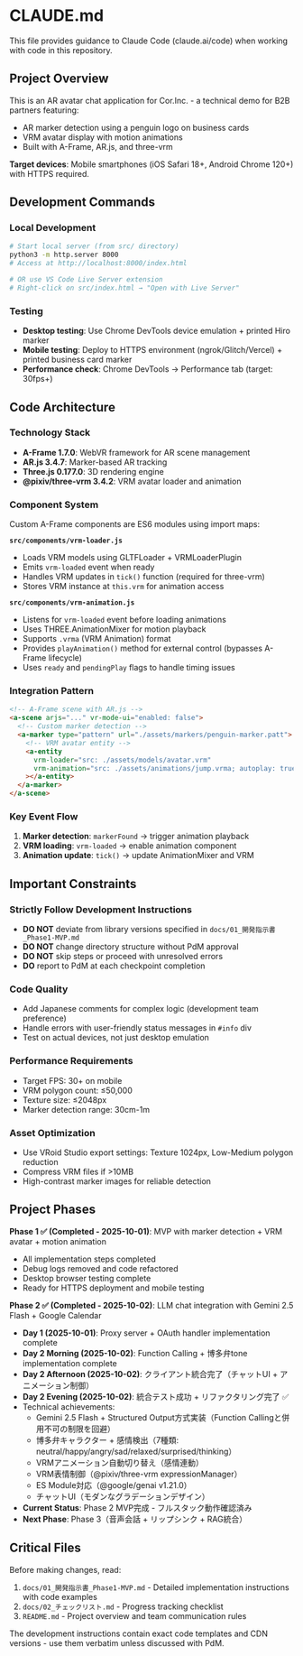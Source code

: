 # CLAUDE.md

This file provides guidance to Claude Code (claude.ai/code) when working with code in this repository.

## Project Overview

This is an AR avatar chat application for Cor.Inc. - a technical demo for B2B partners featuring:
- AR marker detection using a penguin logo on business cards
- VRM avatar display with motion animations
- Built with A-Frame, AR.js, and three-vrm

**Target devices**: Mobile smartphones (iOS Safari 18+, Android Chrome 120+) with HTTPS required.

## Development Commands

### Local Development
```bash
# Start local server (from src/ directory)
python3 -m http.server 8000
# Access at http://localhost:8000/index.html

# OR use VS Code Live Server extension
# Right-click on src/index.html → "Open with Live Server"
```

### Testing
- **Desktop testing**: Use Chrome DevTools device emulation + printed Hiro marker
- **Mobile testing**: Deploy to HTTPS environment (ngrok/Glitch/Vercel) + printed business card marker
- **Performance check**: Chrome DevTools → Performance tab (target: 30fps+)

## Code Architecture

### Technology Stack
- **A-Frame 1.7.0**: WebVR framework for AR scene management
- **AR.js 3.4.7**: Marker-based AR tracking
- **Three.js 0.177.0**: 3D rendering engine
- **@pixiv/three-vrm 3.4.2**: VRM avatar loader and animation

### Component System
Custom A-Frame components are ES6 modules using import maps:

**`src/components/vrm-loader.js`**
- Loads VRM models using GLTFLoader + VRMLoaderPlugin
- Emits `vrm-loaded` event when ready
- Handles VRM updates in `tick()` function (required for three-vrm)
- Stores VRM instance at `this.vrm` for animation access

**`src/components/vrm-animation.js`**
- Listens for `vrm-loaded` event before loading animations
- Uses THREE.AnimationMixer for motion playback
- Supports `.vrma` (VRM Animation) format
- Provides `playAnimation()` method for external control (bypasses A-Frame lifecycle)
- Uses `ready` and `pendingPlay` flags to handle timing issues

### Integration Pattern
```html
<!-- A-Frame scene with AR.js -->
<a-scene arjs="..." vr-mode-ui="enabled: false">
  <!-- Custom marker detection -->
  <a-marker type="pattern" url="./assets/markers/penguin-marker.patt">
    <!-- VRM avatar entity -->
    <a-entity
      vrm-loader="src: ./assets/models/avatar.vrm"
      vrm-animation="src: ./assets/animations/jump.vrma; autoplay: true"
    ></a-entity>
  </a-marker>
</a-scene>
```

### Key Event Flow
1. **Marker detection**: `markerFound` → trigger animation playback
2. **VRM loading**: `vrm-loaded` → enable animation component
3. **Animation update**: `tick()` → update AnimationMixer and VRM

## Important Constraints

### Strictly Follow Development Instructions
- **DO NOT** deviate from library versions specified in `docs/01_開発指示書_Phase1-MVP.md`
- **DO NOT** change directory structure without PdM approval
- **DO NOT** skip steps or proceed with unresolved errors
- **DO** report to PdM at each checkpoint completion

### Code Quality
- Add Japanese comments for complex logic (development team preference)
- Handle errors with user-friendly status messages in `#info` div
- Test on actual devices, not just desktop emulation

### Performance Requirements
- Target FPS: 30+ on mobile
- VRM polygon count: ≤50,000
- Texture size: ≤2048px
- Marker detection range: 30cm-1m

### Asset Optimization
- Use VRoid Studio export settings: Texture 1024px, Low-Medium polygon reduction
- Compress VRM files if >10MB
- High-contrast marker images for reliable detection

## Project Phases

**Phase 1 ✅ (Completed - 2025-10-01)**: MVP with marker detection + VRM avatar + motion animation
- All implementation steps completed
- Debug logs removed and code refactored
- Desktop browser testing complete
- Ready for HTTPS deployment and mobile testing

**Phase 2 ✅ (Completed - 2025-10-02)**: LLM chat integration with Gemini 2.5 Flash + Google Calendar
- **Day 1 (2025-10-01)**: Proxy server + OAuth handler implementation complete
- **Day 2 Morning (2025-10-02)**: Function Calling + 博多弁tone implementation complete
- **Day 2 Afternoon (2025-10-02)**: クライアント統合完了（チャットUI + アニメーション制御）
- **Day 2 Evening (2025-10-02)**: 統合テスト成功 + リファクタリング完了 ✅
- Technical achievements:
  - Gemini 2.5 Flash + Structured Output方式実装（Function Callingと併用不可の制限を回避）
  - 博多弁キャラクター + 感情検出（7種類: neutral/happy/angry/sad/relaxed/surprised/thinking）
  - VRMアニメーション自動切り替え（感情連動）
  - VRM表情制御（@pixiv/three-vrm expressionManager）
  - ES Module対応（@google/genai v1.21.0）
  - チャットUI（モダンなグラデーションデザイン）
- **Current Status**: Phase 2 MVP完成 - フルスタック動作確認済み
- **Next Phase**: Phase 3（音声会話 + リップシンク + RAG統合）

## Critical Files

Before making changes, read:
1. `docs/01_開発指示書_Phase1-MVP.md` - Detailed implementation instructions with code examples
2. `docs/02_チェックリスト.md` - Progress tracking checklist
3. `README.md` - Project overview and team communication rules

The development instructions contain exact code templates and CDN versions - use them verbatim unless discussed with PdM.
